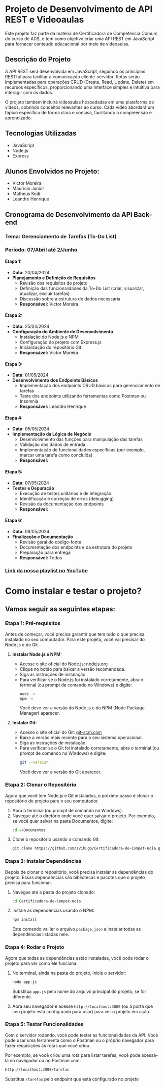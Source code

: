 # Projeto de Desenvolvimento de API REST e Videoaulas

Este projeto faz parte da matéria de Certificadora de Competência Comum, do curso de ADS, e tem como objetivo criar uma API REST em JavaScript para fornecer conteúdo educacional por meio de videoaulas.

## Descrição do Projeto

A API REST será desenvolvida em JavaScript, seguindo os princípios RESTful para facilitar a comunicação cliente-servidor. Rotas serão implementadas para operações CRUD (Create, Read, Update, Delete) em recursos específicos, proporcionando uma interface simples e intuitiva para interagir com os dados.

O projeto também incluirá videoaulas hospedadas em uma plataforma de vídeos, cobrindo conceitos relevantes ao curso. Cada vídeo abordará um tópico específico de forma clara e concisa, facilitando a compreensão e aprendizado.

## Tecnologias Utilizadas

- JavaScript
- Node.js
- Express

## Alunos Envolvidos no Projeto:

- Victor Moreira
- Mauricio Junior
- Matheus Kodi
- Leandro Henrique

## Cronograma de Desenvolvimento da API Back-end

### Tema: Gerenciamento de Tarefas (To-Do List)
### Período: 07/Abril até 2/Junho

#### Etapa 1:
- **Data:** 20/04/2024
- **Planejamento e Definição de Requisitos**
  - Revisão dos requisitos do projeto
  - Definição das funcionalidades da To-Do List (criar, visualizar, atualizar, excluir tarefas)
  - Discussão sobre a estrutura de dados necessária
  - **Responsável:** Victor Moreira

#### Etapa 2:
- **Data:** 25/04/2024
- **Configuração do Ambiente de Desenvolvimento**
  - Instalação do Node.js e NPM
  - Configuração do projeto com Express.js
  - Inicialização do repositório Git
  - **Responsável:** Victor Moreira

#### Etapa 3:
- **Data:** 01/05/2024
- **Desenvolvimento dos Endpoints Básicos**
  - Implementação dos endpoints CRUD básicos para gerenciamento de tarefas
  - Teste dos endpoints utilizando ferramentas como Postman ou Insomnia
  - **Responsável:** Leandro Henrique

#### Etapa 4:
- **Data:** 05/05/2024
- **Implementação da Lógica de Negócio**
  - Desenvolvimento das funções para manipulação das tarefas
  - Validação dos dados de entrada
  - Implementação de funcionalidades específicas (por exemplo, marcar uma tarefa como concluída)
  - **Responsável:** 

#### Etapa 5:
- **Data:** 07/05/2024
- **Testes e Depuração**
  - Execução de testes unitários e de integração
  - Identificação e correção de erros (debugging)
  - Revisão da documentação dos endpoints
  - **Responsável:** 

#### Etapa 6:
- **Data:** 09/05/2024
- **Finalização e Documentação**
  - Revisão geral do código-fonte
  - Documentação dos endpoints e da estrutura do projeto
  - Preparação para entrega
  - **Responsável:** Todos

### [Link da nossa playlist no YouTube](https://www.youtube.com/watch?v=Oxa0UASvEws&list=PLCStcRdcNfK4qBGDRSQ1jbDAg9V1chujf&index=1)


# Como instalar e testar o projeto?

## Vamos seguir as seguintes etapas:

### Etapa 1: Pré-requisitos
Antes de começar, você precisa garantir que tem tudo o que precisa instalado no seu computador. Para este projeto, você vai precisar do Node.js e do Git.

1. **Instalar Node.js e NPM:**
   - Acesse o site oficial do Node.js: [nodejs.org](https://nodejs.org/)
   - Clique no botão para baixar a versão recomendada.
   - Siga as instruções de instalação.
   - Para verificar se o Node.js foi instalado corretamente, abra o terminal (ou prompt de comando no Windows) e digite:
     ```sh
     node -v
     npm -v
     ```
     Você deve ver a versão do Node.js e do NPM (Node Package Manager) aparecer.

2. **Instalar Git:**
   - Acesse o site oficial do Git: [git-scm.com](https://git-scm.com/)
   - Baixe a versão mais recente para o seu sistema operacional.
   - Siga as instruções de instalação.
   - Para verificar se o Git foi instalado corretamente, abra o terminal (ou prompt de comando no Windows) e digite:
     ```sh
     git --version
     ```
     Você deve ver a versão do Git aparecer.

### Etapa 2: Clonar o Repositório
Agora que você tem Node.js e Git instalados, o próximo passo é clonar o repositório do projeto para o seu computador.

1. Abra o terminal (ou prompt de comando no Windows).
2. Navegue até o diretório onde você quer salvar o projeto. Por exemplo, se você quer salvar na pasta Documentos, digite:
   ```sh
   cd ~/Documentos
   ```
3. Clone o repositório usando o comando Git:
   ```sh
   git clone https://github.com/zVihugo/Certificadora-de-Compet-ncia.git
   ```

### Etapa 3: Instalar Dependências
Depois de clonar o repositório, você precisa instalar as dependências do projeto. Essas dependências são bibliotecas e pacotes que o projeto precisa para funcionar.

1. Navegue até a pasta do projeto clonado:
   ```sh
   cd Certificadora-de-Compet-ncia
   ```
   
2. Instale as dependências usando o NPM:
   ```sh
   npm install
   ```
   Este comando vai ler o arquivo `package.json` e instalar todas as dependências listadas nele.

### Etapa 4: Rodar o Projeto
Agora que todas as dependências estão instaladas, você pode rodar o projeto para ver como ele funciona.

1. No terminal, ainda na pasta do projeto, inicie o servidor:
   ```sh
   node app.js
   ```
   Substitua `app.js` pelo nome do arquivo principal do projeto, se for diferente.

2. Abra seu navegador e acesse `http://localhost:3000` (ou a porta que seu projeto está configurado para usar) para ver o projeto em ação.

### Etapa 5: Testar Funcionalidades
Com o servidor rodando, você pode testar as funcionalidades da API. Você pode usar uma ferramenta como o Postman ou o próprio navegador para fazer requisições às rotas que você criou.

Por exemplo, se você criou uma rota para listar tarefas, você pode acessá-la no navegador ou no Postman com:
```sh
http://localhost:3000/tarefas
```
Substitua `/tarefas` pelo endpoint que está configurado no projeto

